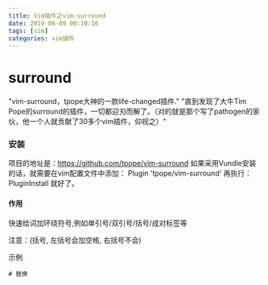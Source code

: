 ```yaml
---
title: Vim插件之vim-surround
date: 2019-06-09 00:10:16
tags: [vim]
categories: vim插件
---
```


# surround
"vim-surround，tpope大神的一款life-changed插件."
"直到发现了大牛Tim Pope的surround的插件，一切都迎刃而解了。（对的就是那个写了pathogen的家伙，他一个人就贡献了30多个vim插件，仰视之）"

### 安装
项目的地址是：https://github.com/tpope/vim-surround
如果采用Vundle安装的话，就需要在vim配置文件中添加：
Plugin 'tpope/vim-surround'
再执行：PluginInstall 就好了。

#### 作用
快速给词加环绕符号,例如单引号/双引号/括号/成对标签等

注意：(括号, 左括号会加空格, 右括号不会)

示例
```
# 替换
```